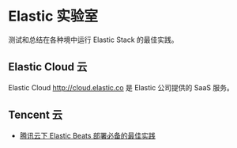 # Elastic 实验室

测试和总结在各种境中运行 Elastic Stack 的最佳实践。

## Elastic Cloud 云

Elastic Cloud http://cloud.elastic.co 是 Elastic 公司提供的 SaaS 服务。

## Tencent 云

* [腾讯云下 Elastic Beats 部署必备的最佳实践](tencent/lab1.md)
